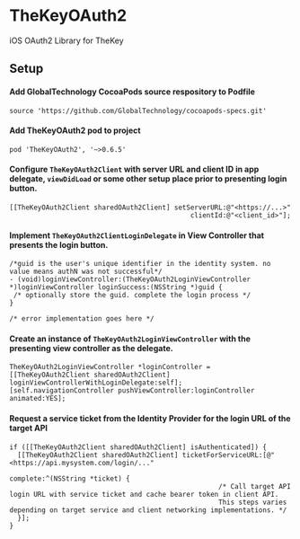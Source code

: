 # TheKeyOAuth2
iOS OAuth2 Library for TheKey

## Setup
#### Add GlobalTechnology CocoaPods source respository to Podfile 

`source 'https://github.com/GlobalTechnology/cocoapods-specs.git'`

#### Add TheKeyOAuth2 pod to project

`pod 'TheKeyOAuth2', '~>0.6.5'`

#### Configure `TheKeyOAuth2Client` with server URL and client ID in app delegate, `viewDidLoad` or some other setup place prior to presenting login button.

````objc
[[TheKeyOAuth2Client sharedOAuth2Client] setServerURL:@"<https://...>"
                                             clientId:@"<client_id>"];
````

#### Implement `TheKeyOAuth2ClientLoginDelegate` in View Controller that presents the login button.

````objc
/*guid is the user's unique identifier in the identity system. no value means authN was not successful*/
- (void)loginViewController:(TheKeyOAuth2LoginViewController *)loginViewController loginSuccess:(NSString *)guid {
 /* optionally store the guid. complete the login process */
}

/* error implementation goes here */
````

#### Create an instance of `TheKeyOAuth2LoginViewController` with the presenting view controller as the delegate.

````objc
TheKeyOAuth2LoginViewController *loginController = [[TheKeyOAuth2Client sharedOAuth2Client] loginViewControllerWithLoginDelegate:self];
[self.navigationController pushViewController:loginController animated:YES];
````

#### Request a service ticket from the Identity Provider for the login URL of the target API

````objc
if ([[TheKeyOAuth2Client sharedOAuth2Client] isAuthenticated]) {
  [[TheKeyOAuth2Client sharedOAuth2Client] ticketForServiceURL:[@"<https://api.mysystem.com/login/..."
                                                      complete:^(NSString *ticket) {
                                                    /* Call target API login URL with service ticket and cache bearer token in client API. 
                                                    This steps varies depending on target service and client networking implementations. */
  }];
}
